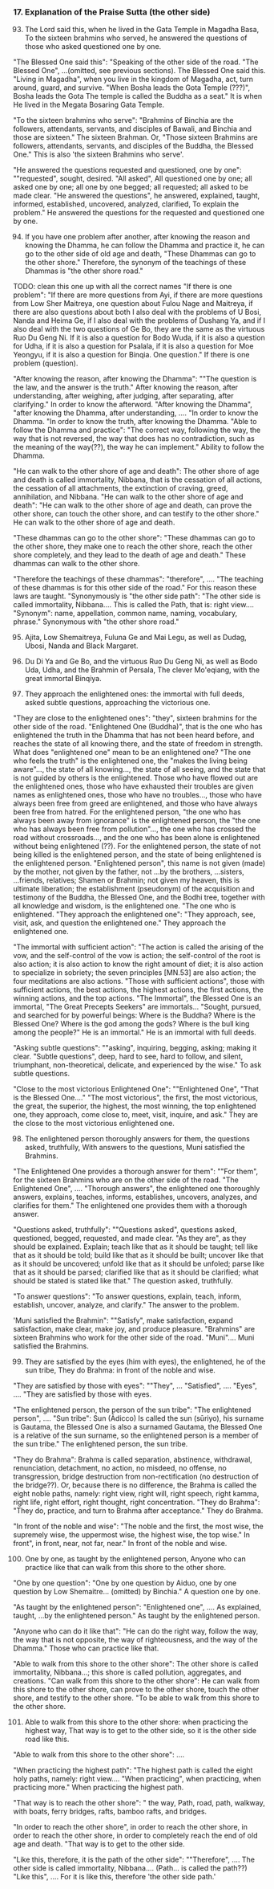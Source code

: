 ### 17. Explanation of the Praise Sutta (the other side)

93. The Lord said this, when he lived in the Gata Temple in Magadha Basa,
To the sixteen brahmins who served, he answered the questions of those who asked
questioned one by one.

"The Blessed One said this": "Speaking of the other side of the road. "The
Blessed One", ...(omitted, see previous sections). The Blessed One said this.
"Living in Magadha", when you live in the kingdom of Magadha, act, turn around,
guard, and survive. "When Bosha leads the Gota Temple (???)", Bosha leads the
Gota The temple is called the Buddha as a seat." It is when He lived in the
Megata Bosaring Gata Temple.

"To the sixteen brahmins who serve": "Brahmins of Binchia are the followers,
attendants, servants, and disciples of Bawali, and Binchia and those are
sixteen." The sixteen Brahman. Or, "Those sixteen Brahmins are followers,
attendants, servants, and disciples of the Buddha, the Blessed One." This is
also 'the sixteen Brahmins who serve'.

"He answered the questions requested and questioned, one by one": ""requested",
sought, desired. "All asked", All questioned one by one; all asked one by one;
all one by one begged; all requested; all asked to be made clear. "He answered
the questions", he answered, explained, taught, informed, established,
uncovered, analyzed, clarified, To explain the problem." He answered the
questions for the requested and questioned one by one.

94. If you have one problem after another, after knowing the reason and knowing
    the Dhamma, he can follow the Dhamma and practice it, he can go to the other side
    of old age and death,
"These Dhammas can go to the other shore." Therefore, the synonym of the teachings
of these Dhammas is "the other shore road."

TODO: clean this one up with all the correct names
"If there is one problem": "If there are more questions from Ayi, if there are
more questions from Low Sher Maitreya, one question about Fulou Nage and
Maitreya, if there are also questions about both I also deal with the problems
of U Bosi, Nanda and Heima Ge, if I also deal with the problems of Dushang Ya,
and if I also deal with the two questions of Ge Bo, they are the same as the
virtuous Ruo Du Geng Ni. If it is also a question for Bodo Wuda, if it is also a
question for Udha, if it is also a question for Psalala, if it is also a
question for Moe Yeongyu, if it is also a question for Binqia. One question."
If there is one problem (question).

"After knowing the reason, after knowing the Dhamma": ""The question is the law,
and the answer is the truth." After knowing the reason, after understanding,
after weighing, after judging, after separating, after clarifying." In order to
know the afterword. "After knowing the Dhamma", "after knowing the Dhamma, after
understanding, .... "In order to know the Dhamma. "In order to know the truth,
after knowing the Dhamma. "Able to follow the Dhamma and practice": "The correct
way, following the way, the way that is not reversed, the way that does has no
contradiction, such as the meaning of the way(??), the way he can implement."
Ability to follow the Dhamma.

"He can walk to the other shore of age and death": The other shore of age and
death is called immortality, Nibbana, that is the cessation of all actions, the
cessation of all attachments, the extinction of craving, greed, annihilation,
and Nibbana. "He can walk to the other shore of age and death": "He can walk to
the other shore of age and death, can prove the other shore, can touch the other
shore, and can testify to the other shore." He can walk to the other shore of
age and death.

"These dhammas can go to the other shore": "These dhammas can go to the other
shore, they make one to reach the other shore, reach the other shore completely,
and they lead to the death of age and death." These dhammas can walk to the
other shore.

"Therefore the teachings of these dhammas": "therefore", .... "The teaching of
these dhammas  is for this other side of the road." For this reason these laws
are taught. "Synonymously is "the other side path": "The other side is called
immortality, Nibbana.... This is called the Path, that is: right view....
"Synonym": name, appellation, common name, naming, vocabulary, phrase."
Synonymous with "the other shore road."

95. Ajita, Low Shemaitreya, Fuluna Ge and Mai Legu,
as well as Dudag, Ubosi, Nanda and Black Margaret.

96. Du Di Ya and Ge Bo, and the virtuous Ruo Du Geng Ni,
as well as Bodo Uda, Udha, and the Brahmin of Persala,
The clever Mo'eqiang, with the great immortal Binqiya.

97. They approach the enlightened ones: the immortal with full deeds,
asked subtle questions, approaching the victorious one.

"They are close to the enlightened ones": "they", sixteen brahmins for the other
side of the road. "Enlightened One (Buddha)", that is the one who has
enlightened the truth in the Dhamma that has not been heard before, and reaches
the state of all knowing there, and the state of freedom in strength. What does
"enlightened one" mean to be an enlightened one? "The one who feels the truth"
is the enlightened one, the "makes the living being aware"..., the state of all
knowing..., the state of all seeing, and the state that is not guided by others
is the enlightened. Those who have flowed out are the enlightened ones, those
who have exhausted their troubles are given names as enlightened ones, those who
have no troubles..., those who have always been free from greed are enlightened,
and those who have always been free from hatred. For the enlightened person,
"the one who has always been away from ignorance" is the enlightened person, the
"the one who has always been free from pollution"..., the one who has crossed
the road without crossroads..., and the one who has been alone is enlightened
without being enlightened (??). For the enlightened person, the state of not
being killed is the enlightened person, and the state of being enlightened is
the enlightened person. "Enlightened person", this name is not given (made) by
the mother, not given by the father, not ...by the brothers, ...sisters,
...friends, relatives; Shamen or Brahmin; not given my heaven, this is ultimate
liberation; the establishment (pseudonym) of the acquisition and testimony of
the Buddha, the Blessed One, and the Bodhi tree, together with all knowledge and
wisdom, is the enlightened one. "The one who is enlightened. "They approach the
enlightened one": "They approach, see, visit, ask, and question the enlightened
one." They approach the enlightened one.

"The immortal with sufficient action": "The action is called the arising of the
vow, and the self-control of the vow is action; the self-control of the root is
also action; it is also action to know the right amount of diet; it is also
action to specialize in sobriety; the seven principles [MN.53] are also action;
the four meditations are also actions. "Those with sufficient actions", those
with sufficient actions, the best actions, the highest actions, the first
actions, the winning actions, and the top actions. "The Immortal", the Blessed
One is an immortal, "The Great Precepts Seekers" are immortals... "Sought,
pursued, and searched for by powerful beings: Where is the Buddha? Where is the
Blessed One? Where is the god among the gods? Where is the bull king among the
people?" He is an immortal." He is an immortal with full deeds.

"Asking subtle questions": ""asking", inquiring, begging, asking; making it
clear. "Subtle questions", deep, hard to see, hard to follow, and silent,
triumphant, non-theoretical, delicate, and experienced by the wise." To ask
subtle questions.

"Close to the most victorious Enlightened One": ""Enlightened One", "That is the
Blessed One...." "The most victorious", the first, the most victorious, the
great, the superior, the highest, the most winning, the top enlightened one,
they approach, come close to, meet, visit, inquire, and ask." They are the close
to the most victorious enlightened one.

98. The enlightened person thoroughly answers for them, the questions asked,
    truthfully,
With answers to the questions, Muni satisfied the Brahmins.

"The Enlightened One provides a thorough answer for them": ""For them", for the
sixteen Brahmins who are on the other side of the road. "The Enlightened One",
.... "Thorough answers", the enlightened one thoroughly answers, explains,
teaches, informs, establishes, uncovers, analyzes, and clarifies for them." The
enlightened one provides them with a thorough answer.

"Questions asked, truthfully": ""Questions asked", questions asked, questioned,
begged, requested, and made clear. "As they are", as they should be explained.
Explain; teach like that as it should be taught; tell like that as it should be
told; build like that as it should be built; uncover like that as it should be
uncovered; unfold like that as it should be unfoled; parse like that as it
should be parsed; clarified like that as it should be clarified; what should be
stated is stated like that." The question asked, truthfully.

"To answer questions": "To answer questions, explain, teach, inform, establish,
uncover, analyze, and clarify." The answer to the problem.

'Muni satisfied the Brahmin": ""Satisfy", make satisfaction, expand
satisfaction, make clear, make joy, and produce pleasure. "Brahmins" are sixteen
Brahmins who work for the other side of the road. "Muni"....
Muni satisfied the Brahmins.

99. They are satisfied by the eyes (him with eyes), the enlightened, he of the sun tribe,
They do Brahma: in front of the noble and wise.

"They are satisfied by those with eyes": ""They", ... "Satisfied", .... "Eyes",
.... "They are satisfied by those with eyes.

"The enlightened person, the person of the sun tribe": "The enlightened person",
.... "Sun tribe": Sun (Ādicco) Is called the sun (sūriyo), his surname is
Gautama, the Blessed One is also a surnamed Gautama, the Blessed One is a
relative of the sun surname, so the enlightened person is a member of the sun
tribe." The enlightened person, the sun tribe.

"They do Brahma": Brahma is called separation, abstinence, withdrawal,
renunciation, detachment, no action, no misdeed, no offense, no transgression,
bridge destruction from non-rectification (no destruction of the bridge??). Or,
because there is no difference, the Brahma is called the eight noble paths,
namely: right view, right will, right speech, right kamma, right life, right
effort, right thought, right concentration. "They do Brahma": "They do,
practice, and turn to Brahma after acceptance." They do Brahma.

"In front of the noble and wise": "The noble and the first, the most wise, the
supremely wise, the uppermost wise, the highest wise, the top wise." In front",
in front, near, not far, near." In front of the noble and wise.

100. One by one, as taught by the enlightened person,
Anyone who can practice like that can walk from this shore to the other shore.

"One by one question": "One by one question by Aiduo, one by one question by Low
Shemaitre... (omitted) by Binchia." A question one by one.

"As taught by the enlightened person": "Enlightened one", .... As explained,
taught, ...by the enlightened person." As taught by the enlightened person.

"Anyone who can do it like that": "He can do the right way, follow the way, the
way that is not opposite, the way of righteousness, and the way of the Dhamma."
Those who can practice like that.

"Able to walk from this shore to the other shore": The other shore is called
immortality, Nibbana...; this shore is called pollution, aggregates, and
creations. "Can walk from this shore to the other shore": He can walk from this
shore to the other shore, can prove to the other shore, touch the other shore,
and testify to the other shore. "To be able to walk from this shore to the other
shore.

101. Able to walk from this shore to the other shore: when practicing the
     highest way,
That way is to get to the other side, so it is the other side road like this.

"Able to walk from this shore to the other shore": ....

"When practicing the highest path": "The highest path is called the eight holy
paths, namely: right view.... "When practicing", when practicing, when
practicing more." When practicing the highest path.

"That way is to reach the other shore": "
the way, Path, road, path, walkway,
with boats, ferry bridges, rafts, bamboo rafts, and bridges.

"In order to reach the other shore", in order to reach the other shore, in order
to reach the other shore, in order to completely reach the end of old age and death.
"That way is to get to the other side.

"Like this, therefore, it is the path of the other side": ""Therefore", .... The
other side is called immortality, Nibbana.... (Path... is called the path??)
"Like this", .... For it is like this, therefore 'the other side path.'
